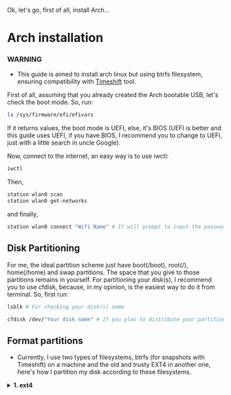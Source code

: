 Ok, let's go, first of all, install Arch...
# Arch installation
### WARNING
- This guide is aimed to install arch linux but using btrfs filesystem, ensuring compatibility with [Timeshift](https://github.com/linuxmint/timeshift) tool.

First of all, assuming that you already created the Arch bootable USB, let's check the boot mode. So, run:
```sh
ls /sys/firmware/efi/efivars
```
If it returns values, the boot mode is UEFI, else, it's BIOS (UEFI is better and this guide uses UEFI, if you have BIOS, I recommend you to change to UEFI, just with a little search in uncle Google).

Now, connect to the internet, an easy way is to use iwctl:
```sh
iwctl
```
Then, 
```sh
station wlan0 scan
station wlan0 get-networks
```
and finally,
```sh
station wlan0 connect "Wifi Name" # It will prompt to input the password automatically
```

## Disk Partitioning
For me, the ideal partition scheme just have boot(/boot), root(/), home(/home) and swap partitions. The space that you give to those partitions remains in yourself.
For partitioning your disk(s), I recommend you to use cfdisk, because, in my opinion, is the easiest way to do it from terminal. So, first run:
```sh
lsblk # For checking your disk(s) name
```

```sh
cfdisk /dev/"Your disk name" # If you plan to distribute your partitions across multiple disks, just run this command changing the disk name
```

## Format partitions
- Currently, I use two types of filesystems, btrfs (for snapshots with Timeshift) on a machine and the old and trusty EXT4 in another one, here's how I partition my disk according to these filesystems.

<details>
<summary><b>1. ext4</b></summary>
<br/>

This is so simple, but effective:
> For boot:
```sh
mkfs.fat -F 32 -n boot /dev/"Boot Partition"
```

> For swap:
```sh
mkswap -L swap /dev/"Swap Partition"
```

> For root:
```sh
mkfs.ext4 -L root /dev/"Root Partition"
```

> For home:
```sh
mkfs.ext4 -L home /dev/"Home Partition"
```

</details>
